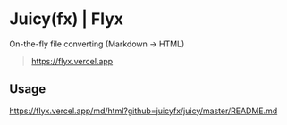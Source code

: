 # Juicy(fx) | Flyx

On-the-fly file converting (Markdown -> HTML)
> https://flyx.vercel.app

## Usage

https://flyx.vercel.app/md/html?github=juicyfx/juicy/master/README.md
